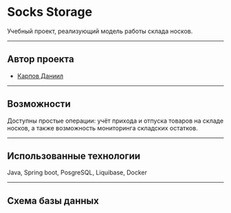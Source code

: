 # Socks Storage

Учебный проект, реализующий модель работы склада носков.

---

## Автор проекта

- [Карпов Даниил](https://github.com/danya1705)

---

## Возможности

Доступны простые операции: учёт прихода и отпуска товаров на складе носков,
а также возможность мониторинга складских остатков.

---

## Использованные технологии

Java, Spring boot, PosgreSQL, Liquibase, Docker

---

## Схема базы данных
